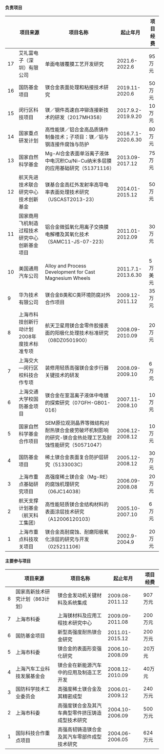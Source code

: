 #### 负责项目

|    | 项目来源                 | 项目名称                                                    | 起止年月                       | 项目经费       | 
| -- | ----------------------- | --------------------------------------------------------- | ----------------------------- | ------------- |
| 17 | 艾礼富电子（深圳）有限公司  | 单面电镀覆膜工艺开发研究                                       | 2021.6- 2022.6                | 95万元        |
| 16 | 国防基金项目              | 镁合金表面处理和粘接技术研究                                   | 2019.11-2020.6                | 50万元         |
| 15 | 闵行区科技项目            | 镁／钢件高速自冲铆连接新技术的研发（2017MH358）                  | 2017.9.2-2019.9.20            | 10万元        | 
| 14 | 国家重点研发计划          | 高性能镁／铝合金高品质铸件制备技术；子项目：镁／铝与钢连接件腐蚀与防护 | 2016.7.1-2020.6.30             | 80万元        | 
| 13 | 国家自然科学基金          | Mg-Al合金表面单浴离子液体中电沉积Cu/Ni-Cu纳米多层膜的应用基础研究（51371116）     | 2013.09-2017.12  | 75万元       | 
| 12 | 航天先进技术联合研究中心技术创新基金 | 镁基合金高红外发射率高导电率表面处理技术研究（USCAST2013-23）           | 2014.01-2015.12   | 50万元        | 
| 11 | 国家商用飞机制造过程技术研究中心创新基金项目 | 铝合金微弧氧化用离子交换膜电解槽及其氧化技术（SAMC11-JS-07-223）  | 2011.01-2012.09  | 30万元        |
| 10 | 美国通用汽车公司          | Alloy and Process Development for Cast Magnesium Wheels   | 2011.7.1-2013.6.30            | 5万美元        |
| 9  | 华为技术有限公司          | 镁合金B类和C类环境防腐对外合作项目                              | 2009.12-2011.12               | 35万元         |
| 8  | 上海市科技创新行动计划2008年度技术标准专项 | 航天卫星用镁合金零件胶接表面的阳极化处理技术标准研究（08DZ0501900）   | 2008.09-2010.09 | 20万元        |
| 7  | 上海交大—闵行区校科技合作专项 | 装修用轻质高强镁合金步行器关键技术的研发                       | 2008.09-2009.10               | 6万元          |
| 6  | 上海交通大学校国防基金项目  | 镁合金在室温离子液体中电镀的探索研究（07GFH-GB01-016）           | 2007.11-2008.10               | 10万元         |
| 5  | 国家自然科学基金合作项目    | SEM原位观测晶界等微结构对耐热镁合金疲劳破坏机制影响的研究\-镁合金热处理工艺及耐蚀性能研究（50571047）| 2006.12-2008.12  | 10万元 |
| 4  | 国防基金项目             | 稀土镁合金表面复合防护层研究（5133003C）                       | 2005.12-2008.12                | 30万元         |
| 3  | 上海市重点基础研究项目     | 高强度稀土镁合金（Mg-RE）的腐蚀机理研究（06JC14038）            | 2006.09-2008.08                | 20万元         |
| 2  | 航天支撑计划基金（航天科工集团） | 高性能轻质镁合金结构材料的表面涂层技术研究（A12006120103） | 2005.10-2007.10                  | 6万元         |
| 1  | 上海市重点科技攻关项目     | 镁合金高耐腐蚀、耐磨阳极氧化涂层的研究与开发（025211106）         | 2002.9-2004.9                 | 20万元         |

#### 主要参与项目

|    | 项目来源                 | 项目名称                                                    | 起止年月                       | 项目经费       |
| -- | ----------------------- | --------------------------------------------------------- | ----------------------------- | ------------- |
| 8  | 国家高新技术研究计划（863计划） | 镁合金发动机关键材料及系统集成 | 2009.08-2011.12| 907万元 |
| 7  | 上海市科委| 上海镁材料及应用工程技术研究中心 | 2009.09-2011.08 | 200万元 |
| 6  | 国防基金项目| 新型高强度耐热镁合金研究 | 2011.01-2015.12 | 200万元 |
| 5  | 上海市科委 | 镁合金的表面形变强化研究| 2006.10-2008.09 | 20万元 |
| 4  | 上海汽车工业科技发展基金会 | 镁合金在新能源汽车中的应用及制造工艺开发| 2008.12-2010.09 | 40万元 |
| 3  | 国防科学技术工业委员会 | 高强度稀土镁合金及其精密成型 | 2006.01-2009.12 | 240万元 |
| 2  | 上海市科委 | 高强度镁合金及其汽车典型零件挤压铸造成型技术研究 | 2004.10-2006.09| 500万元 |
| 1  | 国际科技合作重点项目 | 高强高韧铸造镁合金及其汽车零部件成型技术研究 | 2004.06-2006.05| 624万元 |